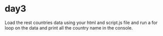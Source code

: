 # day3


Load the rest countries data using your html and script.js file and run a for loop on the data and print all the country name in the console. 
